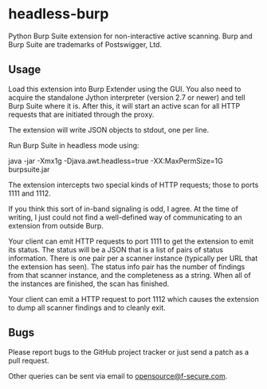 headless-burp
=============

Python Burp Suite extension for non-interactive active scanning.
Burp and Burp Suite are trademarks of Postswigger, Ltd.

Usage
-----

Load this extension into Burp Extender using the GUI. You also need to
acquire the standalone Jython interpreter (version 2.7 or newer) and
tell Burp Suite where it is. After this, it will start an active scan
for all HTTP requests that are initiated through the proxy.

The extension will write JSON objects to stdout, one per line.

Run Burp Suite in headless mode using:

java -jar -Xmx1g -Djava.awt.headless=true -XX:MaxPermSize=1G burpsuite.jar

The extension intercepts two special kinds of HTTP requests; those to
ports 1111 and 1112.

If you think this sort of in-band signaling is odd, I agree. At the
time of writing, I just could not find a well-defined way of
communicating to an extension from outside Burp.

Your client can emit HTTP requests to port 1111 to get the extension
to emit its status. The status will be a JSON that is a list of pairs
of status information. There is one pair per a scanner instance
(typically per URL that the extension has seen). The status info pair
has the number of findings from that scanner instance, and the
completeness as a string. When all of the instances are finished, the
scan has finished.

Your client can emit a HTTP request to port 1112 which causes the
extension to dump all scanner findings and to cleanly exit.

Bugs
----

Please report bugs to the GitHub project tracker or just send a patch
as a pull request.

Other queries can be sent via email to opensource@f-secure.com.
